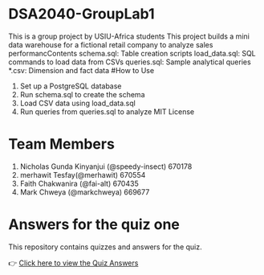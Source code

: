 # DSA2040-GroupLab1
This is a group project by USIU-Africa students 
This project builds a mini data warehouse for a fictional retail company to analyze sales performancContents
schema.sql: Table creation scripts
load_data.sql: SQL commands to load data from CSVs
queries.sql: Sample analytical queries
*.csv: Dimension and fact data
#How to Use
1. Set up a PostgreSQL database
2. Run schema.sql to create the schema
3. Load CSV data using load_data.sql
4. Run queries from queries.sql to analyze
MIT License
# Team Members
1. Nicholas Gunda Kinyanjui (@speedy-insect) 670178
2. merhawit Tesfay(@merhawit) 670554
3. Faith Chakwanira (@fai-alt) 670435
4. Mark Chweya (@markchweya) 669677

# Answers for the quiz one 

This repository contains quizzes and answers for the quiz.

👉 [Click here to view the Quiz Answers](Quiz_Answers.md)
